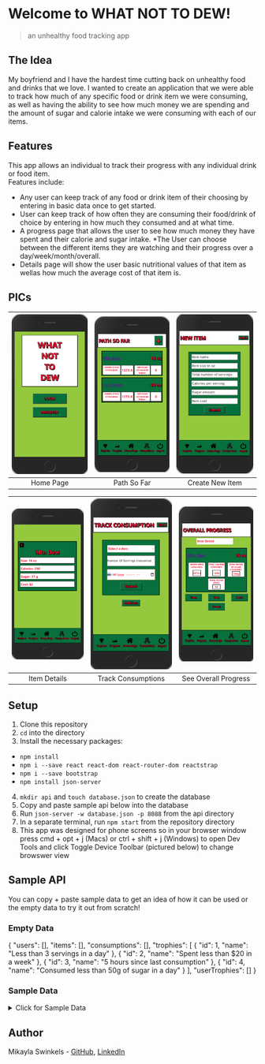 # Welcome to WHAT NOT TO DEW!

> an unhealthy food tracking app

## The Idea

My boyfriend and I have the hardest time cutting back on unhealthy food and drinks that we love. I wanted to create an application that we were able to track how much of any specific food or drink item we were consuming, as well as having the ability to see how much money we are spending and the amount of sugar and calorie intake we were consuming with each of our items. 

## Features

This app allows an individual to track their progress with any individual drink or food item. <br />
Features include:
* Any user can keep track of any food or drink item of their choosing by entering in basic data once to get started.
* User can keep track of how often they are consuming their food/drink of choice by entering in how  much they consumed and at what time.
* A progress page that allows the user to see how much money they have spent and their calorie and sugar intake.
  *The User can choose between the different items they are watching and their progress over a day/week/month/overall.
* Details page will show the user basic nutritional values of that item as wellas how much the average cost of that item is.

## PICs
| <img src="./images/Home.png" width="207"> | <img src="./images/So Far.png" width="207"> | <img src="./images/New Item.png" width="207"> 
| :---: | :---: | :---: |
| Home Page | Path So Far | Create New Item |

| <img src="./images/Item Details.png" width="207"> | <img src="./images/Consumption.png" width="207"> | <img src="./images/Overall Progress.png" width="207"> 
| :---: | :---: | :---: |
| Item Details | Track Consumptions | See Overall Progress |


## Setup
1. Clone this repository
2. ```cd``` into the directory
3. Install the necessary packages:
* ```npm install```
* ```npm i --save react react-dom react-router-dom reactstrap```
* ```npm i --save bootstrap```
* ```npm install json-server```
4. ```mkdir api``` and ```touch database.json``` to create the database
5. Copy and paste sample api below into the database
6. Run ```json-server -w database.json -p 8088``` from the api directory
7. In a separate terminal, run ```npm start``` from the repository directory
8. This app was designed for phone screens so in your browser window press cmd + opt + j (Macs) or ctrl + shift + j (Windows) to open Dev Tools and click Toggle Device Toolbar (pictured below) to change browswer view


## Sample API

You can copy + paste sample data to get an idea of how it can be used or the empty data to try it out from scratch!

### Empty Data
{
  "users": [],
  "items": [],
  "consumptions": [],
  "trophies": [
    {
      "id": 1,
      "name": "Less than 3 servings in a day"
    },
    {
      "id": 2,
      "name": "Spent less than $20 in a week"
    },
    {
      "id": 3,
      "name": "5 hours since last consumption"
    },
    {
      "id": 4,
      "name": "Consumed less than 50g of sugar in a day"
    }
  ],
  "userTrophies": []
}

### Sample Data
<details><summary>Click for Sample Data</summary>
<p>

```
{
  "users": [
    {
      "email": "mike@mike.com",
      "password": "mike",
      "username": "mike",
      "id": 1
    }
  ],
  "items": [
    {
      "id": 1,
      "name": "Mtn Dew",
      "size": 16,
      "servings": 1,
      "calories": 260,
      "sugar": 37,
      "cost": 2
    }
  ],
  "consumptions": [
    {
      "itemId": 1,
      "servings": 1,
      "time": "2020-09-10T13:40",
      "userId": 1,
      "id": 1
    },
    {
      "itemId": 1,
      "servings": 1,
      "time": "2020-09-25T09:34",
      "userId": 1,
      "id": 2
    },
    {
      "itemId": 1,
      "servings": 2,
      "time": "2020-10-05T09:45",
      "userId": 1,
      "id": 3
    },
    {
      "itemId": 1,
      "servings": 1,
      "time": "2020-10-06T12:34",
      "userId": 1,
      "id": 4
    }
  ],
  "trophies": [
    {
      "id": 1,
      "name": "Less than 3 servings in a day"
    },
    {
      "id": 2,
      "name": "Spent less than $20 in a week"
    },
    {
      "id": 3,
      "name": "5 hours since last consumption"
    },
    {
      "id": 4,
      "name": "Consumed less than 50g of sugar in a day"
    }
  ],
  "userTrophies": [
    {
      "id": 1,
      "userId": 1,
      "trophyId": 2
    }
  ]
}
```

</p>
</details>

## Author

Mikayla Swinkels - [GitHub](https://github.com/mswinkels09), [LinkedIn](www.linkedin.com/in/mikayla-swinkels)
